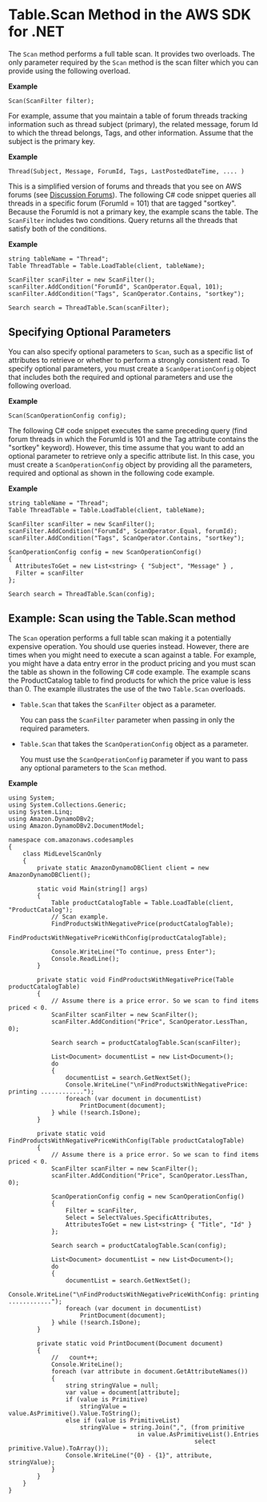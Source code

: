 # Table\.Scan Method in the AWS SDK for \.NET<a name="ScanMidLevelDotNet"></a>

The `Scan` method performs a full table scan\. It provides two overloads\. The only parameter required by the `Scan` method is the scan filter which you can provide using the following overload\.

**Example**  

```
Scan(ScanFilter filter);
```

For example, assume that you maintain a table of forum threads tracking information such as thread subject \(primary\), the related message, forum Id to which the thread belongs, Tags, and other information\. Assume that the subject is the primary key\.

**Example**  

```
Thread(Subject, Message, ForumId, Tags, LastPostedDateTime, .... )
```

This is a simplified version of forums and threads that you see on AWS forums \(see [Discussion Forums](https://forums.aws.amazon.com/)\)\. The following C\# code snippet queries all threads in a specific forum \(ForumId = 101\) that are tagged "sortkey"\. Because the ForumId is not a primary key, the example scans the table\. The `ScanFilter` includes two conditions\. Query returns all the threads that satisfy both of the conditions\.

**Example**  

```
string tableName = "Thread";
Table ThreadTable = Table.LoadTable(client, tableName);

ScanFilter scanFilter = new ScanFilter();
scanFilter.AddCondition("ForumId", ScanOperator.Equal, 101);
scanFilter.AddCondition("Tags", ScanOperator.Contains, "sortkey");

Search search = ThreadTable.Scan(scanFilter);
```

## Specifying Optional Parameters<a name="ScanMidLevelDotNetOptions"></a>

You can also specify optional parameters to `Scan`, such as a specific list of attributes to retrieve or whether to perform a strongly consistent read\. To specify optional parameters, you must create a `ScanOperationConfig` object that includes both the required and optional parameters and use the following overload\. 

**Example**  

```
Scan(ScanOperationConfig config);
```

The following C\# code snippet executes the same preceding query \(find forum threads in which the ForumId is 101 and the Tag attribute contains the "sortkey" keyword\)\. However, this time assume that you want to add an optional parameter to retrieve only a specific attribute list\. In this case, you must create a `ScanOperationConfig` object by providing all the parameters, required and optional as shown in the following code example\.

**Example**  

```
string tableName = "Thread";
Table ThreadTable = Table.LoadTable(client, tableName);

ScanFilter scanFilter = new ScanFilter();
scanFilter.AddCondition("ForumId", ScanOperator.Equal, forumId);
scanFilter.AddCondition("Tags", ScanOperator.Contains, "sortkey");

ScanOperationConfig config = new ScanOperationConfig()
{
  AttributesToGet = new List<string> { "Subject", "Message" } ,
  Filter = scanFilter
};
   
Search search = ThreadTable.Scan(config);
```

## Example: Scan using the Table\.Scan method<a name="ScanMidLevelDotNetExampleTableScan"></a>

The `Scan` operation performs a full table scan making it a potentially expensive operation\. You should use queries instead\. However, there are times when you might need to execute a scan against a table\. For example, you might have a data entry error in the product pricing and you must scan the table as shown in the following C\# code example\. The example scans the ProductCatalog table to find products for which the price value is less than 0\. The example illustrates the use of the two `Table.Scan` overloads\. 

+ `Table.Scan` that takes the `ScanFilter` object as a parameter\. 

  You can pass the `ScanFilter` parameter when passing in only the required parameters\.

+ `Table.Scan` that takes the `ScanOperationConfig` object as a parameter\. 

  You must use the `ScanOperationConfig` parameter if you want to pass any optional parameters to the `Scan` method\. 

**Example**  

```
using System;
using System.Collections.Generic;
using System.Linq;
using Amazon.DynamoDBv2;
using Amazon.DynamoDBv2.DocumentModel;

namespace com.amazonaws.codesamples
{
    class MidLevelScanOnly
    {
        private static AmazonDynamoDBClient client = new AmazonDynamoDBClient();

        static void Main(string[] args)
        {
            Table productCatalogTable = Table.LoadTable(client, "ProductCatalog");
            // Scan example.
            FindProductsWithNegativePrice(productCatalogTable);
            FindProductsWithNegativePriceWithConfig(productCatalogTable);

            Console.WriteLine("To continue, press Enter");
            Console.ReadLine();
        }

        private static void FindProductsWithNegativePrice(Table productCatalogTable)
        {
            // Assume there is a price error. So we scan to find items priced < 0.
            ScanFilter scanFilter = new ScanFilter();
            scanFilter.AddCondition("Price", ScanOperator.LessThan, 0);

            Search search = productCatalogTable.Scan(scanFilter);

            List<Document> documentList = new List<Document>();
            do
            {
                documentList = search.GetNextSet();
                Console.WriteLine("\nFindProductsWithNegativePrice: printing ............");
                foreach (var document in documentList)
                    PrintDocument(document);
            } while (!search.IsDone);
        }

        private static void FindProductsWithNegativePriceWithConfig(Table productCatalogTable)
        {
            // Assume there is a price error. So we scan to find items priced < 0.
            ScanFilter scanFilter = new ScanFilter();
            scanFilter.AddCondition("Price", ScanOperator.LessThan, 0);

            ScanOperationConfig config = new ScanOperationConfig()
            {
                Filter = scanFilter,
                Select = SelectValues.SpecificAttributes,
                AttributesToGet = new List<string> { "Title", "Id" }
            };

            Search search = productCatalogTable.Scan(config);

            List<Document> documentList = new List<Document>();
            do
            {
                documentList = search.GetNextSet();
                Console.WriteLine("\nFindProductsWithNegativePriceWithConfig: printing ............");
                foreach (var document in documentList)
                    PrintDocument(document);
            } while (!search.IsDone);
        }

        private static void PrintDocument(Document document)
        {
            //   count++;
            Console.WriteLine();
            foreach (var attribute in document.GetAttributeNames())
            {
                string stringValue = null;
                var value = document[attribute];
                if (value is Primitive)
                    stringValue = value.AsPrimitive().Value.ToString();
                else if (value is PrimitiveList)
                    stringValue = string.Join(",", (from primitive
                                    in value.AsPrimitiveList().Entries
                                                    select primitive.Value).ToArray());
                Console.WriteLine("{0} - {1}", attribute, stringValue);
            }
        }
    }
}
```